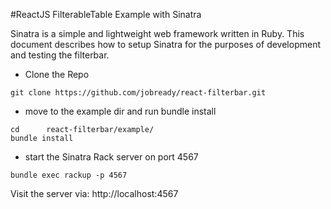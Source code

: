 #ReactJS FilterableTable Example with Sinatra

Sinatra is a simple and lightweight web framework written in Ruby.
This document describes how to setup Sinatra for the purposes of development and testing the filterbar.

* Clone the Repo
```
git clone https://github.com/jobready/react-filterbar.git
```

* move to the example dir and run bundle install
```
cd      react-filterbar/example/
bundle install
```

* start the Sinatra Rack server on port 4567
```
bundle exec rackup -p 4567
```

Visit the server via: http://localhost:4567 
